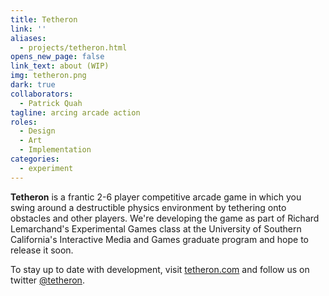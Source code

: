 ```yaml
---
title: Tetheron
link: ''
aliases:
  - projects/tetheron.html
opens_new_page: false
link_text: about (WIP)
img: tetheron.png
dark: true
collaborators:
  - Patrick Quah
tagline: arcing arcade action
roles:
  - Design
  - Art
  - Implementation
categories:
  - experiment
---
```


**Tetheron** is a frantic 2-6 player competitive arcade game in which you swing around a destructible physics environment by tethering onto obstacles and other players. We're developing the game as part of Richard Lemarchand's Experimental Games class at the University of Southern California's Interactive Media and Games graduate program and hope to release it soon.

To stay up to date with development, visit [tetheron.com](http://tetheron.com) and follow us on twitter [@tetheron](https://twitter.com/intent/user?screen_name=tetheron).